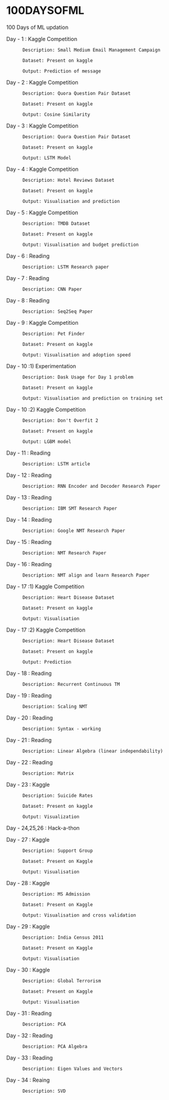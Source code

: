 # 100DAYSOFML
100 Days of ML updation

Day - 1 : Kaggle Competition

          Description: Small Medium Email Management Campaign
          
          Dataset: Present on kaggle
          
          Output: Prediction of message

Day - 2 : Kaggle Competition
          
          Description: Quora Question Pair Dataset
          
          Dataset: Present on kaggle
          
          Output: Cosine Similarity

Day - 3 : Kaggle Competition
          
          Description: Quora Question Pair Dataset
          
          Dataset: Present on kaggle
          
          Output: LSTM Model

Day - 4 : Kaggle Competition
          
          Description: Hotel Reviews Dataset
          
          Dataset: Present on kaggle
          
          Output: Visualisation and prediction

Day - 5 : Kaggle Competition
          
          Description: TMDB Dataset
          
          Dataset: Present on kaggle
          
          Output: Visualisation and budget prediction
          
Day - 6 : Reading
          
          Description: LSTM Research paper
          
Day - 7 : Reading
          
          Description: CNN Paper
          
Day - 8 : Reading
          
          Description: Seq2Seq Paper
          
Day - 9 : Kaggle Competition
          
          Description: Pet Finder
          
          Dataset: Present on kaggle
          
          Output: Visualisation and adoption speed

Day - 10 :1) Experimentation
          
          Description: Dask Usage for Day 1 problem
          
          Dataset: Present on kaggle
          
          Output: Visualisation and prediction on training set

Day - 10 :2) Kaggle Competition
          
          Description: Don't Overfit 2
          
          Dataset: Present on kaggle
          
          Output: LGBM model

Day - 11 : Reading
          
          Description: LSTM article

Day - 12 : Reading
          
          Description: RNN Encoder and Decoder Research Paper

Day - 13 : Reading
          
          Description: IBM SMT Research Paper

Day - 14 : Reading
          
          Description: Google NMT Research Paper

Day - 15 : Reading
          
          Description: NMT Research Paper

Day - 16 : Reading
          
          Description: NMT align and learn Research Paper
          
Day - 17 :1) Kaggle Competition
          
          Description: Heart Disease Dataset
          
          Dataset: Present on kaggle
          
          Output: Visualisation

Day - 17 :2) Kaggle Competition
          
          Description: Heart Disease Dataset
          
          Dataset: Present on kaggle
          
          Output: Prediction

Day - 18 : Reading
          
          Description: Recurrent Continuous TM

Day - 19 : Reading
          
          Description: Scaling NMT

Day - 20 : Reading
          
          Description: Syntax - working

Day - 21 : Reading
          
          Description: Linear Algebra (linear independability)

Day - 22 : Reading
          
          Description: Matrix
          
Day - 23 : Kaggle 
          
          Description: Suicide Rates 
          
          Dataset: Present on kaggle
          
          Output: Visualization
          

Day - 24,25,26 : Hack-a-thon


Day - 27 : Kaggle

          Description: Support Group
          
          Dataset: Present on Kaggle
          
          Output: Visualisation
          

Day - 28 : Kaggle
          
          Description: MS Admission
          
          Dataset: Present on Kaggle
          
          Output: Visualisation and cross validation

Day - 29 : Kaggle
          
          Description: India Census 2011
          
          Dataset: Present on Kaggle
          
          Output: Visualisation


Day - 30 : Kaggle
          
          Description: Global Terrorism
          
          Dataset: Present on Kaggle
          
          Output: Visualisation
          

Day - 31 : Reading
          
          Description: PCA
         

Day - 32 : Reading
          
          Description: PCA Algebra
          

Day - 33 : Reading
          
          Description: Eigen Values and Vectors
          

Day - 34 : Reaing
          
          Description: SVD
